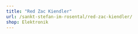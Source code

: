 ```yaml
---
title: "Red Zac Kiendler"
url: /sankt-stefan-im-rosental/red-zac-kiendler/
shop: Elektronik
---
```

